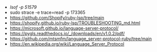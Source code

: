 - *lsof -p 51579*
- sudo strace -e trace=read -p 173365
- https://github.com/Shopify/ruby-lsp/tree/main
- https://shopify.github.io/ruby-lsp/TROUBLESHOOTING_md.html
- https://microsoft.github.io/language-server-protocol/
- https://pygls.readthedocs.io/_/downloads/en/v1.0.2/pdf/
- https://github.com/mtsmfm/language_server-protocol-ruby/tree/main
- https://en.wikipedia.org/wiki/Language_Server_Protocol
